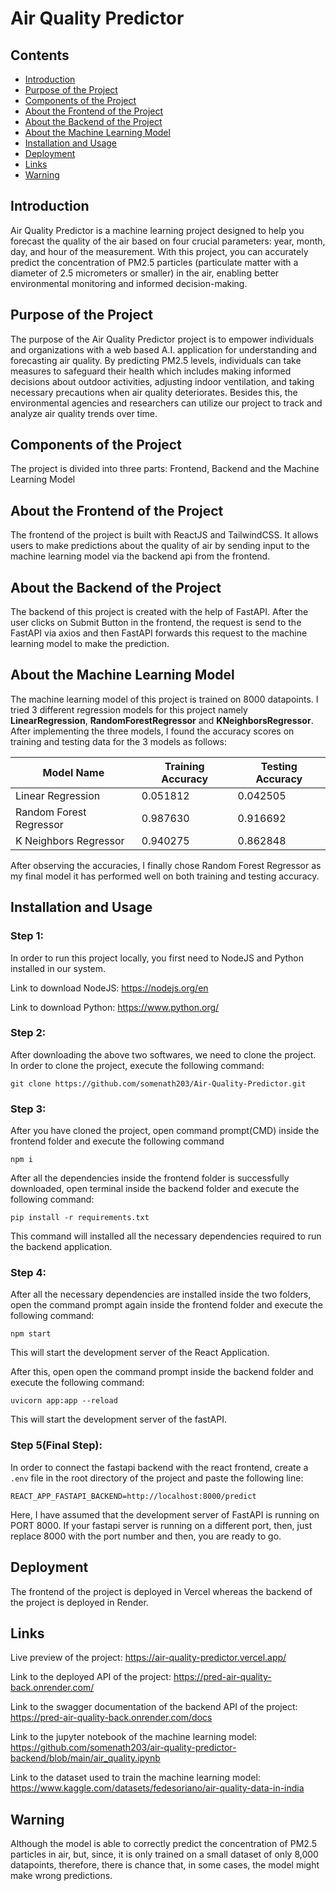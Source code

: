 # Air Quality Predictor

## Contents

- [Introduction](#Introduction)
- [Purpose of the Project](#Purpose-of-the-Project)
- [Components of the Project](#Components-of-the-Project)
- [About the Frontend of the Project](#About-the-Frontend-of-the-Project)
- [About the Backend of the Project](#About-the-Backend-of-the-Project)
- [About the Machine Learning Model](#About-the-Machine-Learning-Model)
- [Installation and Usage](#Installation-and-Usage)
- [Deployment](#Deployment)
- [Links](#Links)
- [Warning](#Warning)


## Introduction 

Air Quality Predictor is a machine learning project designed to help you forecast the quality of the air based on four crucial parameters: year, month, day, and hour of the measurement. 
With this project, you can accurately predict the concentration of PM2.5 particles (particulate matter with a diameter of 2.5 micrometers or smaller) in the air, enabling better environmental monitoring 
and informed decision-making.

## Purpose of the Project

The purpose of the Air Quality Predictor project is to empower individuals and organizations with a web based A.I. application for understanding and forecasting air quality. By predicting PM2.5 levels, individuals can take measures to safeguard their health which includes making informed decisions about outdoor activities, adjusting indoor ventilation, and taking necessary precautions when air quality deteriorates. Besides this, the environmental agencies and researchers can utilize our project to track and analyze air quality trends over time.


## Components of the Project

The project is divided into three parts: Frontend, Backend and the Machine Learning Model

## About the Frontend of the Project

The frontend of the project is built with ReactJS and TailwindCSS. It allows users to make predictions about the quality of air by sending input to the machine learning model via the backend api from the frontend.

## About the Backend of the Project

The backend of this project is created with the help of FastAPI. After the user clicks on Submit Button in the frontend, the request is send to the FastAPI via axios and then FastAPI forwards this request to the machine learning model to make the prediction.

## About the Machine Learning Model

The machine learning model of this project is trained on 8000 datapoints. I tried 3 different regression models for this project namely **LinearRegression**, **RandomForestRegressor** and **KNeighborsRegressor**. After implementing the three models, I found the accuracy scores on training and testing data for the 3 models as follows:

| Model Name | Training Accuracy | Testing Accuracy |
|----------|----------|----------|
| Linear Regression | 0.051812	 | 0.042505 |
| Random Forest Regressor | 0.987630 | 0.916692 |
| K Neighbors Regressor | 0.940275 | 0.862848 |

After observing the accuracies, I finally chose Random Forest Regressor as my final model it has performed well on both training and testing accuracy.

## Installation and Usage

### Step 1:
In order to run this project locally, you first need to NodeJS and Python installed in our system.

Link to download NodeJS: https://nodejs.org/en

Link to download Python: https://www.python.org/

### Step 2:

After downloading the above two softwares, we need to clone the project. In order to clone the project, execute the following command:

```
git clone https://github.com/somenath203/Air-Quality-Predictor.git
```

### Step 3:

After you have cloned the project, open command prompt(CMD) inside the frontend folder and execute the following command

```
npm i
```

After all the dependencies inside the frontend folder is successfully downloaded, open terminal inside the backend folder and execute the following command:

```
pip install -r requirements.txt
```

This command will installed all the necessary dependencies required to run the backend application.

### Step 4:

After all the necessary dependencies are installed inside the two folders, open the command prompt again inside the frontend folder and execute the following command:

```
npm start
```

This will start the development server of the React Application.

After this, open open the command prompt inside the backend folder and execute the following command:

```
uvicorn app:app --reload
```

This will start the development server of the fastAPI.

### Step 5(Final Step):
In order to connect the fastapi backend with the react frontend, create a `.env` file in the root directory of the project and paste the following line:

```
REACT_APP_FASTAPI_BACKEND=http://localhost:8000/predict
```
Here, I have assumed that the development server of FastAPI is running on PORT 8000. If your fastapi server is running on a different port, then, just replace 8000 with the port number and then, you are ready to go.

## Deployment

The frontend of the project is deployed in Vercel whereas the backend of the project is deployed in Render.

## Links

Live preview of the project: https://air-quality-predictor.vercel.app/

Link to the deployed API of the project: https://pred-air-quality-back.onrender.com/

Link to the swagger documentation of the backend API of the project: https://pred-air-quality-back.onrender.com/docs

Link to the jupyter notebook of the machine learning model: https://github.com/somenath203/air-quality-predictor-backend/blob/main/air_quality.ipynb

Link to the dataset used to train the machine learning model: https://www.kaggle.com/datasets/fedesoriano/air-quality-data-in-india

## Warning

Although the model is able to correctly predict the concentration of PM2.5 particles in air, but, since, it is only trained on a small dataset of only 8,000 datapoints, therefore,
there is chance that, in some cases, the model might make wrong predictions.
